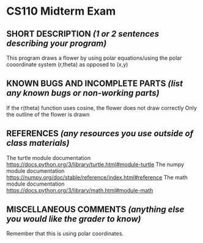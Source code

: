 # CS110 Midterm Exam

## SHORT DESCRIPTION *(1 or 2 sentences describing your program)*

This program draws a flower by using polar equations/using the polar cooordinate system (r,theta) as opposed to (x,y)

## KNOWN BUGS AND INCOMPLETE PARTS *(list any known bugs or non-working parts)*

If the r(theta) function uses cosine, the flower does not draw correctly
Only the outline of the flower is drawn

## REFERENCES *(any resources you use outside of class materials)*

The turtle module documentation <https://docs.python.org/3/library/turtle.html#module-turtle>
The numpy module documentation <https://numpy.org/doc/stable/reference/index.html#reference>
The math module documentation <https://docs.python.org/3/library/math.html#module-math>

## MISCELLANEOUS COMMENTS *(anything else you would like the grader to know)*

Remember that this is using polar coordinates.
